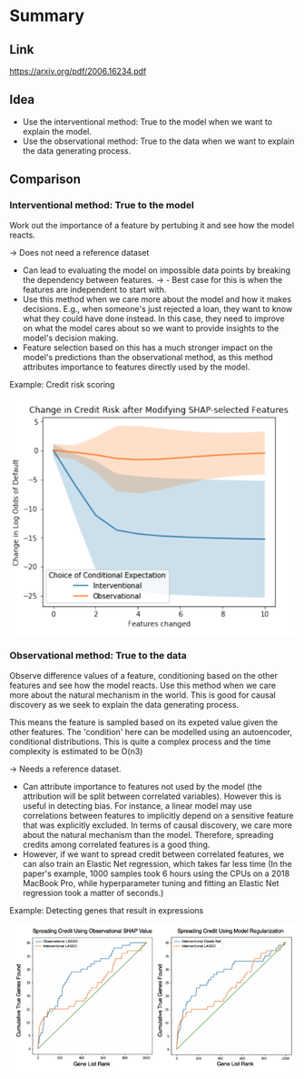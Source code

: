 # Summary

## Link

<https://arxiv.org/pdf/2006.16234.pdf>

## Idea

- Use the interventional method: True to the model when we want to explain the model.
- Use the observational method: True to the data when we want to explain the data generating process.

## Comparison

### Interventional method: True to the model

Work out the importance of a feature by pertubing it and see how the model reacts.

-> Does not need a reference dataset

- Can lead to evaluating the model on impossible data points by breaking the dependency between features. -> - Best case for this is when the features are independent to start with.
- Use this method when we care more about the model and how it makes decisions. E.g., when someone's just rejected a loan, they want to know what they could have done instead. In this case, they need to improve on what the model cares about so we want to provide insights to the model's decision making.
- Feature selection based on this has a much stronger impact on the model's predictions than the observational method, as this method attributes importance to features directly used by the model.

Example: Credit risk scoring

![Alt text](1.png)

### Observational method: True to the data

Observe difference values of a feature, conditioning based on the other features and see how the model reacts. Use this method when we care more about the natural mechanism in the world. This is good for causal discovery as we seek to explain the data generating process.

This means the feature is sampled based on its expeted value given the other features. The 'condition' here can be modelled using an autoencoder, conditional distributions. This is quite a complex process and the time complexity is estimated to be O(n3)

-> Needs a reference dataset.

- Can attribute importance to features not used by the model (the attribution will be split between correlated variables). However this is useful in detecting bias. For instance, a linear model may use correlations between features to implicitly depend on a sensitive feature that was explicitly excluded. In terms of causal discovery, we care more about the natural mechanism than the model. Therefore, spreading credits among correlated features is a good thing.
- However, if we want to spread credit between correlated features, we can also train an Elastic Net regression, which takes far less time (In the paper's example, 1000 samples took 6 hours using the CPUs on a 2018 MacBook Pro, while hyperparameter tuning and fitting an Elastic Net regression took a matter of seconds.)

Example: Detecting genes that result in expressions

![Alt text](2.png)
